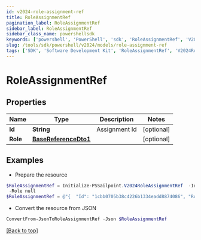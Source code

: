 ```yaml
---
id: v2024-role-assignment-ref
title: RoleAssignmentRef
pagination_label: RoleAssignmentRef
sidebar_label: RoleAssignmentRef
sidebar_class_name: powershellsdk
keywords: ['powershell', 'PowerShell', 'sdk', 'RoleAssignmentRef', 'V2024RoleAssignmentRef'] 
slug: /tools/sdk/powershell/v2024/models/role-assignment-ref
tags: ['SDK', 'Software Development Kit', 'RoleAssignmentRef', 'V2024RoleAssignmentRef']
---
```



# RoleAssignmentRef

## Properties

Name | Type | Description | Notes
------------ | ------------- | ------------- | -------------
**Id** | **String** | Assignment Id | [optional] 
**Role** | [**BaseReferenceDto1**](base-reference-dto1) |  | [optional] 

## Examples

- Prepare the resource
```powershell
$RoleAssignmentRef = Initialize-PSSailpoint.V2024RoleAssignmentRef  -Id 1cbb0705b38c4226b1334eadd8874086 `
 -Role null
$RoleAssignmentRef = @"{  "Id": "1cbb0705b38c4226b1334eadd8874086", "Role": "null "}"@
```

- Convert the resource from JSON
```powershell
ConvertFrom-JsonToRoleAssignmentRef -Json $RoleAssignmentRef
```


[[Back to top]](#) 

